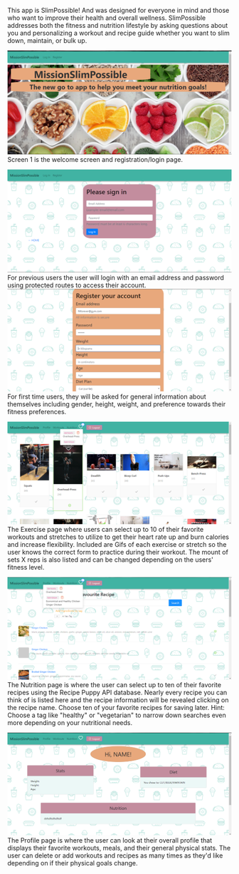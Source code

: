 This app is SlimPossible! And was designed for everyone in mind and those who want to improve their health and overall wellness.  SlimPossible addresses both the fitness and nutrition lifestyle by asking questions about you and personalizing a workout and recipe guide whether you want to slim down, maintain, or bulk up.

![welcome](https://github.com/xGabe973/Project3/blob/luke2/src/asset/ReadMeimages/splashscrn.PNG)
Screen 1 is the welcome screen and registration/login page.  

![welcome9](https://github.com/xGabe973/Project3/blob/luke2/src/asset/ReadMeimages/login.PNG)
For previous users the user will login with an email address and password using protected routes to access their account.  
![welcome1](https://github.com/xGabe973/Project3/blob/luke2/src/asset/ReadMeimages/register.PNG)
For first time users, they will be asked for general information about themselves including gender, height, weight, and preference towards their fitness preferences.

![welcome4](https://github.com/xGabe973/Project3/blob/luke2/src/asset/ReadMeimages/workout.PNG)
The Exercise page where users can select up to 10 of their favorite workouts and stretches to utilize to get their heart rate up and burn calories and increase flexibility. Included are Gifs of each exercise or stretch so the user knows the correct form to practice during their workout.  The mount of sets X reps is also listed and can be changed depending on the users' fitness level.

![welcome3](https://github.com/xGabe973/Project3/blob/luke2/src/asset/ReadMeimages/nutrition.PNG)
The Nutrition page is where the user can select up to ten of their favorite recipes using the Recipe Puppy API database.  Nearly every recipe you can think of is listed here and the recipe information will be revealed clicking on the recipe name. Choose ten of your favorite recipes for saving later. Hint:  Choose a tag like "healthy" or "vegetarian" to narrow down searches even more depending on your nutritional needs.

![welcome2](https://github.com/xGabe973/Project3/blob/luke2/src/asset/ReadMeimages/profile.PNG)
The Profile page is where the user can look at their overall profile that displays their favorite workouts, meals, and their general physical stats.  The user can delete or add workouts and recipes as many times as they'd like depending on if their physical goals change.